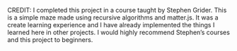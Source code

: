 CREDIT: I completed this project in a course taught by Stephen Grider.
This is a simple maze made using recursive algorithms and matter.js. 
It was a create learning experience and I have already implemented the things I learned here in other projects. I would highly recommend Stephen’s courses and this project to beginners.
